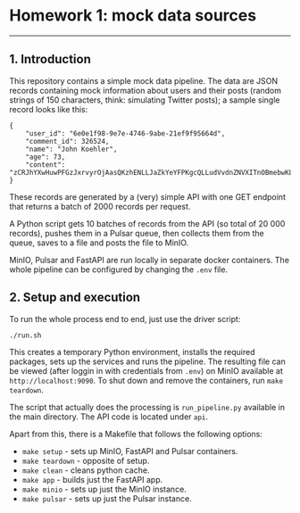 # Homework 1: mock data sources
-----------------------------------

## 1. Introduction
This repository contains a simple mock data pipeline. The data are JSON records containing mock information about users and their posts (random strings of 150 characters, think: simulating Twitter posts); a sample single record looks like this:
```{JSON}
{
    "user_id": "6e0e1f98-9e7e-4746-9abe-21ef9f95664d",
    "comment_id": 326524,
    "name": "John Koehler",
    "age": 73,
    "content": "zCRJhYXwHuwPFGzJxrvyrOjAasQKzhENLLJaZkYeYFPKgcQLLudVvdnZNVXITnOBmebwKLhaGMWNCnoPsTHQJdXvATGJQTCLLIva"
}
```

These records are generated by a (very) simple API with one GET endpoint that returns a batch of 2000 records per request.

A Python script gets 10 batches of records from the API (so total of 20 000 records), pushes them in a Pulsar queue, then collects them from the queue, saves to a file and posts the file to MinIO.

MinIO, Pulsar and FastAPI are run locally in separate docker containers. The whole pipeline can be configured by changing the `.env` file.

## 2. Setup and execution

To run the whole process end to end, just use the driver script:
```{bash}
./run.sh
```
This creates a temporary Python environment, installs the required packages, sets up the services and runs the pipeline. The resulting file can be viewed (after loggin in with credentials from `.env`) on MinIO available at `http://localhost:9090`. To shut down and remove the containers, run `make teardown`.

The script that actually does the processing is `run_pipeline.py` available in the main directory. The API code is located under `api`.

Apart from this, there is a Makefile that follows the following options:
 - `make setup` - sets up MinIO, FastAPI and Pulsar containers.
 - `make teardown` - opposite of setup.
 - `make clean` - cleans python cache.
 - `make app` - builds just the FastAPI app.
 - `make minio` - sets up just the MinIO instance.
 - `make pulsar` - sets up just the Pulsar instance.
